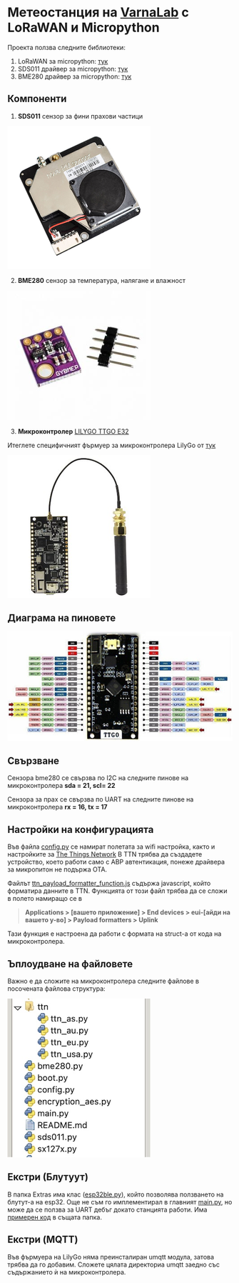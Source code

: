 # Метеостанция на [VarnaLab](https://www.varnalab.org) с LoRaWAN и Micropython

Проекта ползва следните библиотеки:
1. LoRaWAN за micropython: [тук](https://github.com/lemariva/uPyLoRaWAN/tree/LoRaWAN)
2. SDS011 драйвер за micropython: [тук](https://github.com/g-sam/polly)
3. BME280 драйвер за micropython: [тук](https://github.com/robert-hh/BME280)

## Компоненти

1. **SDS011**
сензор за фини прахови частици

![сензор за прах](docs/sds011.jpg)

2. **BME280** 
сензор за температура, налягане и влажност

![сензор за темепература, налягане и влажност](docs/bme280.jpg)

3. **Микроконтролер** [LILYGO TTGO E32](http://www.lilygo.cn/prod_view.aspx?TypeId=50060&Id=1326&FId=t3:50060:3)

 Итеглете специфичният фърмуер за микроконтролера LilyGo от [тук](https://micropython.org/download/LILYGO_TTGO_LORA32/)

![ttgo lora esp32](docs/ttgo-lora.jpg)



## Диаграма на пиновете

![диаграма на пиновете на ttgo lora32](docs/ttgo-lora-pinout.jpg)



## Свързване

Сензора bmе280 се свързва по I2C на следните пинове на микроконтролера **sda = 21, scl= 22**

Сензора за прах се свързва по UART на следните пинове на микроконтролера **rx = 16, tx = 17**



## Настройки на конфигурацията

Във файла [config.py](config.py) се намират полетата за wifi настройка, както и настройките за [The Things Network](https://console.cloud.thethings.network)
В TTN трябва да създадете устройство, което работи само с ABP автентикация, понеже драйвера за микропитон не подържа OTA.

Файлът [ttn_payload_formatter_function.js](ttn_payload_formatter_function.js) съдържа javascript, който форматира данните в TTN. Функцията от този файл трябва 
да се сложи в полето намиращо се в

> __Applications > [вашето приложение] > End devices > eui-[айди на вашето у-во] > Payload formatters > Uplink__

Тази функция е настроена да работи с формата на struct-a от кода на микроконтролера.


## Ъплоудване на файловете

Важно е да сложите на микроконтролера следните файлове в посочената файлова структура:

![файлова структура на микроконтролера](docs/file_structure.jpg)


## Екстри (Блутуут)

В папка Extras има клас ([esp32ble.py](extras/esp32ble.py)), който позволява ползването на блутут-а на esp32. Още не съм го имплементирал в главният 
[main.py](main.py), но може да се ползва за UART дебъг докато станцията работи. Има [примерен код](extras/example_lora_ble_uart.py) в същата папка.


## Екстри (MQTT)

Във фърмуера на LilyGo няма преинсталиран umqtt модула, затова трябва да го добавим. Сложете цялата директориа umqtt заедно със съдържанието ѝ на микроконтролера.
